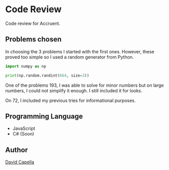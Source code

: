 # Code Review
Code review for Accruent.

## Problems chosen
In choosing the 3 problems I started with the first ones. However, these proved too simple so I used
a random generator from Python.

```python
import numpy as np

print(np.random.randint(664, size=3))
```

One of the problems 193, I was able to solve for minor numbers but on large numbers, I could not
simplify it enough. I still included it for looks.

On 72, I included my previous tries for informational purposes.

## Programming Language
* JavaScript
* C# (Soon)

## Author
[David Capella](http://davidcapella.com)